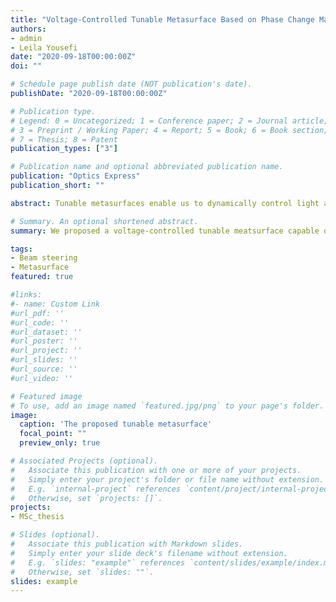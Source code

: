 ```yaml
---
title: "Voltage-Controlled Tunable Metasurface Based on Phase Change Materials and Transparent Graphene Heaters"
authors:
- admin
- Leila Yousefi
date: "2020-09-18T00:00:00Z"
doi: ""

# Schedule page publish date (NOT publication's date).
publishDate: "2020-09-18T00:00:00Z"

# Publication type.
# Legend: 0 = Uncategorized; 1 = Conference paper; 2 = Journal article;
# 3 = Preprint / Working Paper; 4 = Report; 5 = Book; 6 = Book section;
# 7 = Thesis; 8 = Patent
publication_types: ["3"]

# Publication name and optional abbreviated publication name.
publication: "Optics Express"
publication_short: ""

abstract: Tunable metasurfaces enable us to dynamically control light at subwavelength scales. Here, using phase change materials and transparent graphene heaters, a new structure is proposed to develop tunable metasurfaces which support the first-order Mie-type resonance in the near-IR regime. In the proposed structure, by adjusting the bias voltage applied to transparent graphene heaters, the crystallization level of the phase change material  is controlled independently, which in turn modifies the response of the metasurface. The proposed metasurface is able to modulate the phase of the reflected wave in the range of 0° to -270° at the telecommunication wavelength of λ = 1.55 μm. A comprehensive Joule heating analysis is performed to investigate the thermal characterizations of the proposed structure. The results of this analysis show that there is a suitable thermal isolation between adjacent unit cells, making individual control on unit cells possible. The potential ability of the proposed metasurface as a beam steering device is also demonstrated. By using proposed unit cells, a beam-steering optical device is designed and numerically studied. This study shows that the device can reflect a light normally incident on it in the range of ±65° with reasonably low sidelobe levels. The proposed structure can be used in developing low-cost electrically steering Lidars.

# Summary. An optional shortened abstract.
summary: We proposed a voltage-controlled tunable meatsurface capable of steering the beam in a 130° range.

tags:
- Beam steering
- Metasurface
featured: true

#links:
#- name: Custom Link
#url_pdf: ''
#url_code: ''
#url_dataset: ''
#url_poster: ''
#url_project: ''
#url_slides: ''
#url_source: ''
#url_video: ''

# Featured image
# To use, add an image named `featured.jpg/png` to your page's folder.
image:
  caption: 'The proposed tunable metasurface'
  focal_point: ""
  preview_only: true

# Associated Projects (optional).
#   Associate this publication with one or more of your projects.
#   Simply enter your project's folder or file name without extension.
#   E.g. `internal-project` references `content/project/internal-project/index.md`.
#   Otherwise, set `projects: []`.
projects:
- MSc_thesis

# Slides (optional).
#   Associate this publication with Markdown slides.
#   Simply enter your slide deck's filename without extension.
#   E.g. `slides: "example"` references `content/slides/example/index.md`.
#   Otherwise, set `slides: ""`.
slides: example
---
```

